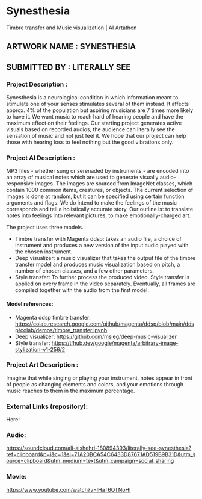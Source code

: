 # Synesthesia
Timbre transfer and Music visualization | AI Artathon

## ARTWORK NAME : SYNESTHESIA
## SUBMITTED BY : LITERALLY SEE

 
### Project Description :
Synesthesia is a neurological condition in which information meant to stimulate one of your senses stimulates several of them instead. It affects approx. 4% of the population but aspiring musicians are 7 times more likely to have it. We want music to reach hard of hearing people and have the maximum effect on their feelings. Our starting project generates active visuals based on recorded audios, the audience can literally see the sensation of music and not just feel it. 
We hope that our project can help those with hearing loss to feel nothing but the good vibrations only.

### Project AI Description :
MP3 files - whether sung or serenaded by instruments - are encoded into an array of musical notes which are used to generate visually audio-responsive images. The images are sourced from ImageNet classes, which contain 1000 common items, creatures, or objects. The current selection of images is done at random, but it can be specified using certain function arguments and flags. We do intend to make the feelings of the music corresponds and tell a holistically accurate story. Our outline is: to translate notes into feelings into relevant pictures, to make emotionally-charged art.

The project uses three models. 
- Timbre transfer with Magenta ddsp: takes an audio file, a choice of instrument and produces a new version of the input audio played with the chosen instrument. 
- Deep visualizer: a music visualizer that takes the output file of the timbre transfer model and produces music visualization based on pitch, a number of chosen classes, and a few other parameters.
- Style transfer: To further process the produced video. Style transfer is applied on every frame in the video separately. Eventually, all frames are compiled together with the audio from the first model. 
#### Model references: 
- Magenta ddsp timbre transfer: https://colab.research.google.com/github/magenta/ddsp/blob/main/ddsp/colab/demos/timbre_transfer.ipynb
- Deep visualizer: https://github.com/msieg/deep-music-visualizer
- Style transfer: https://tfhub.dev/google/magenta/arbitrary-image-stylization-v1-256/2
### Project Art Description :
Imagine that while singing or playing your instrument, notes appear in front of people as changing elements and colors, and your emotions through music reaches to them in the maximum percentage.
 
 
### External Links (repository): 
Here!
 
 
### Audio:
https://soundcloud.com/ali-alshehri-180894393/literally-see-synesthesia?ref=clipboard&p=i&c=1&si=71A20BCA54C6433D87671AD519B9B31D&utm_source=clipboard&utm_medium=text&utm_campaign=social_sharing
 
### Movie:
https://www.youtube.com/watch?v=IHaT6QTNoHI
 

